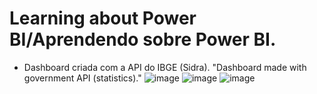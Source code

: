 # Learning about Power BI/Aprendendo sobre Power BI.
* Dashboard criada com a API do IBGE (Sidra). "Dashboard made with government API (statistics)."
![image](https://user-images.githubusercontent.com/88154429/157864703-f2a37a49-19ae-4a2f-b5e4-06b9faaaf0d6.png)
![image](https://user-images.githubusercontent.com/88154429/157864720-baea0c8d-c9d6-4ab6-b516-a29918be9b5d.png)
![image](https://user-images.githubusercontent.com/88154429/157864734-50f175d9-b253-45b9-8916-dee5998a72b7.png)
 

 
